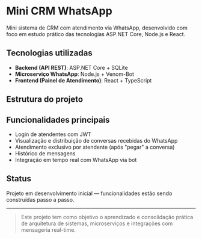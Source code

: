 # Mini CRM WhatsApp

Mini sistema de CRM com atendimento via WhatsApp, desenvolvido com foco em estudo prático das tecnologias ASP.NET Core, Node.js e React.

## Tecnologias utilizadas

- **Backend (API REST)**: ASP.NET Core + SQLite
- **Microserviço WhatsApp**: Node.js + Venom-Bot
- **Frontend (Painel de Atendimento)**: React + TypeScript

## Estrutura do projeto


## Funcionalidades principais

- Login de atendentes com JWT
- Visualização e distribuição de conversas recebidas do WhatsApp
- Atendimento exclusivo por atendente (após "pegar" a conversa)
- Histórico de mensagens
- Integração em tempo real com WhatsApp via bot

## Status

Projeto em desenvolvimento inicial — funcionalidades estão sendo construídas passo a passo.

---

> Este projeto tem como objetivo o aprendizado e consolidação prática de arquitetura de sistemas, microserviços e integrações com mensageria real-time.
